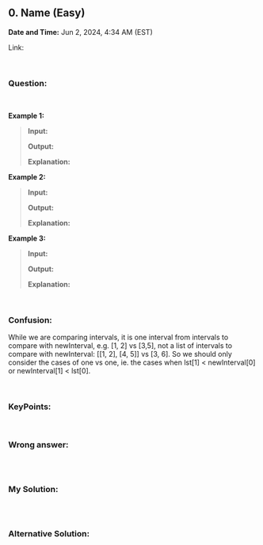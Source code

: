 ## 0. Name (Easy)
**Date and Time:** Jun 2, 2024, 4:34 AM (EST)

Link: 

<br>

### Question:


<br>

**Example 1:**
> **Input:**
> 
> **Output:**
>
> **Explanation:**

**Example 2:**
> **Input:**
> 
> **Output:**
>
> **Explanation:**

**Example 3:**
> **Input:**
> 
> **Output:**
>
> **Explanation:**

<br>

### Confusion: 
While we are comparing intervals, it is one interval from intervals to compare with newInterval, e.g. [1, 2] vs [3,5], not a list of intervals to compare with newInterval: [[1, 2], [4, 5]] vs [3, 6]. So we should only consider the cases of one vs one, ie. the cases when lst[1] < newInterval[0] or newInterval[1] < lst[0].

<br>

### KeyPoints: 


<br>

### Wrong answer:
```python

```

<br>

### My Solution:
```python

```
<br>

### Alternative Solution:
```python

```
